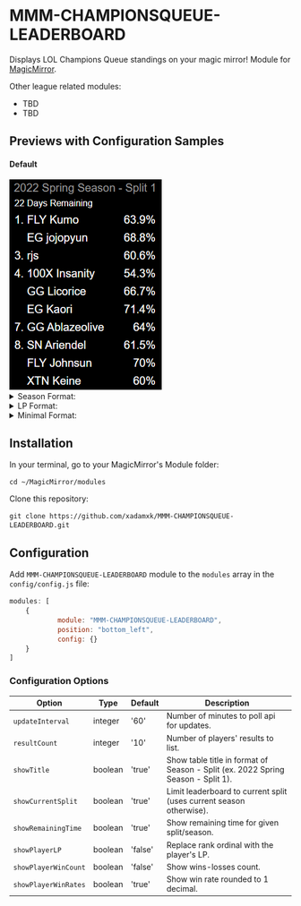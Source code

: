 # MMM-CHAMPIONSQUEUE-LEADERBOARD
Displays LOL Champions Queue standings on your magic mirror!
Module for <a href="https://github.com/MichMich/MagicMirror">MagicMirror</a>.

Other league related modules:
- TBD
- TBD

## Previews with Configuration Samples
#### Default
<img src="https://github.com/xadamxk/MMM-CHAMPIONSQUEUE-LEADERBOARD/blob/main/screenshots/default_format.png?raw=true" title="Preview"  />

<details> 
  <summary>Season Format:</summary>
  <img src="https://github.com/xadamxk/MMM-CHAMPIONSQUEUE-LEADERBOARD/blob/main/screenshots/season_format.png?raw=true" title="Preview Season Format"  />
	<pre><code>
config: {
    showCurrentSplit: false,
    showRemainingTime: false	
}
	</code></pre>
</details>

<details> 
  <summary>LP Format:</summary>
  <img src="https://github.com/xadamxk/MMM-CHAMPIONSQUEUE-LEADERBOARD/blob/main/screenshots/lp_format.png?raw=true" title="Preview LP Format"  />
	<pre><code>
config: {
    showPlayerLP: true,
    showPlayerWinCount: true,
    showPlayerWinRates: false
}
	</code></pre>
</details>

<details> 
  <summary>Minimal Format:</summary>
  <img src="https://github.com/xadamxk/MMM-CHAMPIONSQUEUE-LEADERBOARD/blob/main/screenshots/minimal_format.png?raw=true" title="Minimal LP Format"  />
	<pre><code>
config: {
    showTitle: false,
    showRemainingTime: false,
    showPlayerWinRates: false
}
	</code></pre>
</details>

## Installation
In your terminal, go to your MagicMirror's Module folder:
````
cd ~/MagicMirror/modules
````

Clone this repository:
````
git clone https://github.com/xadamxk/MMM-CHAMPIONSQUEUE-LEADERBOARD.git
````

## Configuration
Add `MMM-CHAMPIONSQUEUE-LEADERBOARD` module to the `modules` array in the `config/config.js` file:
````javascript
modules: [
	{
			module: "MMM-CHAMPIONSQUEUE-LEADERBOARD",
			position: "bottom_left",
			config: {}
	}
]
````
### Configuration Options

| **Option** | **Type** | **Default** | **Description** |
| --- | --- | --- | --- |
| `updateInterval` | integer | '60' | Number of minutes to poll api for updates. |
| `resultCount` | integer | '10' | Number of players' results to list. |
| `showTitle` | boolean | 'true' | Show table title in format of Season - Split (ex. 2022 Spring Season - Split 1). |
| `showCurrentSplit` | boolean | 'true' | Limit leaderboard to current split (uses current season otherwise). |
| `showRemainingTime` | boolean | 'true' | Show remaining time for given split/season. |
| `showPlayerLP` | boolean | 'false' | Replace rank ordinal with the player's LP. |
| `showPlayerWinCount` | boolean | 'false' | Show wins-losses count. |
| `showPlayerWinRates` | boolean | 'true' | Show win rate rounded to 1 decimal. |


